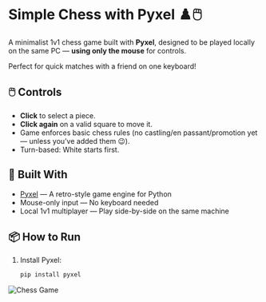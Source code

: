 # Simple Chess with Pyxel ♟️🖱️

A minimalist 1v1 chess game built with **Pyxel**, designed to be played locally on the same PC — **using only the mouse** for controls.

Perfect for quick matches with a friend on one keyboard!

## 🖱️ Controls
- **Click** to select a piece.
- **Click again** on a valid square to move it.
- Game enforces basic chess rules (no castling/en passant/promotion yet — unless you’ve added them 😉).
- Turn-based: White starts first.

## 🎨 Built With
- [Pyxel](https://github.com/kitao/pyxel) — A retro-style game engine for Python
- Mouse-only input — No keyboard needed
- Local 1v1 multiplayer — Play side-by-side on the same machine

## 📦 How to Run
1. Install Pyxel:
   ```bash
   pip install pyxel
   
![Chess Game](screenshots/gameplay.png)
